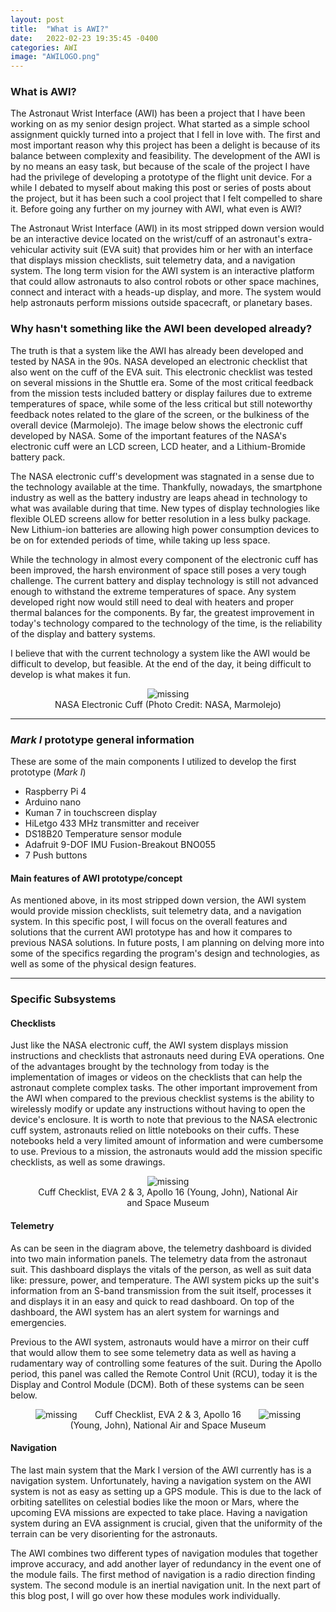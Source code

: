 ```yaml
---
layout: post
title:  "What is AWI?"
date:   2022-02-23 19:35:45 -0400
categories: AWI
image: "AWILOGO.png"
---
```



<h3> What is AWI? </h3>


The Astronaut Wrist Interface (AWI) has been a project that I have been working on as my senior design project. What started as a simple school assignment quickly turned into a project that I fell in love with. The first and most important reason why this project has been a delight is because of its balance between complexity and feasibility. The development of the AWI is by no means an easy task, but because of the scale of the project I have had the privilege of developing a prototype of the flight unit device. For a while I debated to myself about making this post or series of posts about the project, but it has been such a cool project that I felt compelled to share it. Before going any further on my journey with AWI, what even is AWI?

The Astronaut Wrist Interface (AWI) in its most stripped down version would be an interactive device located on the wrist/cuff of an astronaut's extra-vehicular activity suit (EVA suit) that provides him or her with an interface that displays mission checklists, suit telemetry data, and a navigation system. The long term vision for the AWI system is an interactive platform that could allow astronauts to also control robots or other space machines, connect and interact with a heads-up display, and more. The system would help astronauts perform missions outside spacecraft, or planetary bases. 


<h3> Why hasn't something like the AWI been developed already? </h3>


The truth is that a system like the AWI has already been developed and tested by NASA in the 90s. NASA developed an electronic checklist that also went on the cuff of the EVA suit. This electronic checklist was tested on several missions in the Shuttle era. Some of the most critical feedback from the mission tests included battery or display failures due to extreme temperatures of space, while some of the less critical but still noteworthy feedback notes related to the glare of the screen, or the bulkiness of the overall device (Marmolejo). The image below shows the electronic cuff developed by NASA. Some of the important features of the NASA's electronic cuff were an LCD screen, LCD heater, and a Lithium-Bromide battery pack.  
 
The NASA electronic cuff's development was stagnated in a sense due to the technology available at the time. Thankfully, nowadays, the smartphone industry as well as the battery industry are leaps ahead in technology to what was available during that time. New types of display technologies like flexible OLED screens allow for better resolution in a less bulky package. New Lithium-ion batteries are allowing high power consumption devices to be on for extended periods of time, while taking up less space.

While the technology in almost every component of the electronic cuff has been improved, the harsh environment of space still poses a very tough challenge. The current battery and display technology is still not advanced enough to withstand the extreme temperatures of space. Any system developed right now would still need to deal with heaters and proper thermal balances for the components. By far, the greatest improvement in today's technology compared to the technology of the time, is the reliability of the display and battery systems.

I believe that with the current technology a system like the AWI would be difficult to develop, but feasible. At the end of the day, it being difficult to develop is what makes it fun. 

<figure align="center">
    <img src='/postImages/AWI/electronicCuff.png' alt='missing' />
    <figcaption> NASA Electronic Cuff (Photo Credit: NASA, Marmolejo) </figcaption>
</figure>

---

### *Mark I* prototype general information
These are some of the main components I utilized to develop the first prototype (*Mark I*)
- Raspberry Pi 4 
- Arduino nano
- Kuman 7 in touchscreen display
- HiLetgo 433 MHz transmitter and receiver  
- DS18B20 Temperature sensor module
- Adafruit 9-DOF IMU Fusion-Breakout BNO055
- 7 Push buttons

#### Main features of AWI prototype/concept
As mentioned above, in its most stripped down version, the AWI system would provide mission checklists, suit telemetry data, and a navigation system. In this specific post, I will focus on the overall features and solutions that the current AWI prototype has and how it compares to previous NASA solutions. In future posts, I am planning on delving more into some of the specifics regarding the program's design and technologies, as well as some of the physical design features. 

---
### Specific Subsystems

#### Checklists
Just like the NASA electronic cuff, the AWI system displays mission instructions and checklists that astronauts need during EVA operations. One of the advantages brought by the technology from today is the implementation of images or videos on the checklists that can help the astronaut complete complex tasks. The other important improvement from the AWI when compared to the previous checklist systems is the ability to wirelessly modify or update any instructions without having to open the device's enclosure. It is worth to note that previous to the NASA electronic cuff system, astronauts relied on little notebooks on their cuffs. These notebooks held a very limited amount of information and were cumbersome to use. Previous to a mission, the astronauts would add the mission specific checklists, as well as some drawings. 

<figure align="center">
    <img src='/postImages/AWI/oldChecklist.png' alt='missing' />
    <figcaption> Cuff Checklist, EVA 2 & 3, Apollo 16 (Young, John), National Air and Space Museum </figcaption>
</figure>


#### Telemetry
As can be seen in the diagram above, the telemetry dashboard is divided into two main information panels. The telemetry data from the astronaut suit. This dashboard displays the vitals of the person, as well as suit data like: pressure, power, and temperature. The AWI system picks up the suit's information from an S-band transmission from the suit itself, processes it and displays it in an easy and quick to read dashboard. On top of the dashboard, the AWI system has an alert system for warnings and emergencies. 

Previous to the AWI system, astronauts would have a mirror on their cuff that would allow them to see some telemetry data as well as having a rudamentary way of controlling some features of the suit. During the Apollo period, this panel was called the Remote Control Unit (RCU), today it is the Display and Control Module (DCM). Both of these systems can be seen below. 

<figure align="center">
    <img align="left" src='/postImages/AWI/RCU.jpg' alt='missing' />
    <img align="right" src='/postImages/AWI/DCU.jpg' alt='missing' />
    <figcaption> Cuff Checklist, EVA 2 & 3, Apollo 16 (Young, John), National Air and Space Museum </figcaption>
</figure>


#### Navigation
The last main system that the Mark I version of the AWI currently has is a navigation system. Unfortunately, having a navigation system on the AWI system is not as easy as setting up a GPS module. This is due to the lack of orbiting satellites on celestial bodies like the moon or Mars, where the upcoming EVA missions are expected to take place. Having a navigation system during an EVA assignment is crucial, given that the uniformity of the terrain can be very disorienting for the astronauts. 

The AWI combines two different types of navigation modules that together improve accuracy, and add another layer of redundancy in the event one of the module fails. The first method of navigation is a radio direction finding system. The second module is an inertial navigation unit. In the next part of this blog post, I will go over how these modules work individually. 

